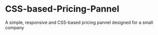 # CSS-based-Pricing-Pannel
A simple, responsive and CSS-based pricing pannel designed for a small company
